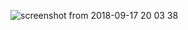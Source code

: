 ![screenshot from 2018-09-17 20 03 38](https://user-images.githubusercontent.com/34853850/45655104-ded23d80-bab4-11e8-8d3a-1a28f4a43cfb.png)
